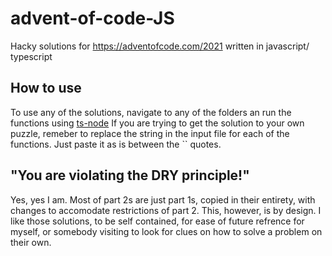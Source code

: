# advent-of-code-JS
Hacky solutions for https://adventofcode.com/2021 written in javascript/ typescript

## How to use
To use any of the solutions, navigate to any of the folders an run the functions using  [ts-node](https://github.com/TypeStrong/ts-node)
If you are trying to get the solution to your own puzzle, remeber to replace the string in the input file for each of the functions. Just paste it as is between the `` quotes.

## "You are violating the DRY principle!"
Yes, yes I am. Most of part 2s are just part 1s, copied in their entirety, with changes to accomodate restrictions of part 2. This, however, is by design. I like those solutions, to be self contained, for ease of future refrence for myself, or somebody visiting to look for clues on how to solve a problem on their own.
